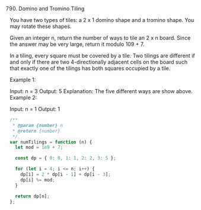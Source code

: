 790. Domino and Tromino Tiling

You have two types of tiles: a 2 x 1 domino shape and a tromino shape. You may rotate these shapes.

Given an integer n, return the number of ways to tile an 2 x n board. Since the answer may be very large, return it modulo 109 + 7.

In a tiling, every square must be covered by a tile. Two tilings are different if and only if there are two 4-directionally adjacent cells on the board such that exactly one of the tilings has both squares occupied by a tile.

Example 1:

Input: n = 3
Output: 5
Explanation: The five different ways are show above.
Example 2:

Input: n = 1
Output: 1

```js
/**
 * @param {number} n
 * @return {number}
 */
var numTilings = function (n) {
  let mod = 1e9 + 7;

  const dp = { 0: 0, 1: 1, 2: 2, 3: 5 };

  for (let i = 4; i <= n; i++) {
    dp[i] = 2 * dp[i - 1] + dp[i - 3];
    dp[i] %= mod;
  }

  return dp[n];
};
```
